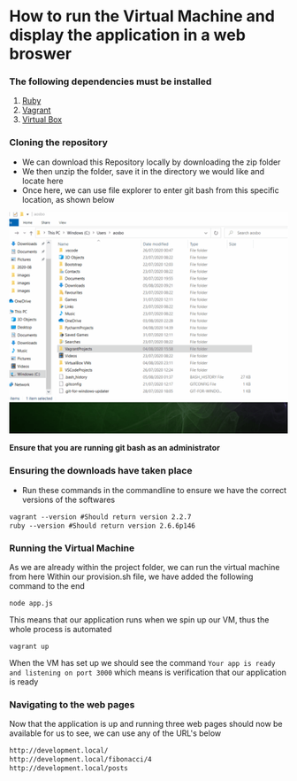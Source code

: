# How to run the Virtual Machine and display the application in a web broswer

### The following dependencies must be installed
1. [Ruby](https://github.com/oneclick/rubyinstaller2/releases/download/RubyInstaller-2.6.6-1/rubyinstaller-devkit-2.6.6-1-x64.exe)
2. [Vagrant](https://releases.hashicorp.com/vagrant/)
3. [Virtual Box](https://www.virtualbox.org/wiki/Downloads)


### Cloning the repository

- We can download this Repository locally by downloading the zip folder
- We then unzip the folder, save it in the directory we would like and locate here
- Once here, we can use file explorer to enter git bash from this specific location, as shown below

![Entering GitBash2](images/file-explore-to-git-2.gif)

**Ensure that you are running git bash as an administrator**

### Ensuring the downloads have taken place
- Run these commands in the commandline to ensure we have the correct versions of the softwares
```commandline
vagrant --version #Should return version 2.2.7
ruby --version #Should return version 2.6.6p146
```

### Running the Virtual Machine
As we are already within the project folder, we can run the virtual machine from here
Within our provision.sh file, we have added the following command to the end
```commandline
node app.js
```
This means that our application runs when we spin up our VM, thus the whole process is automated
```commandline
vagrant up
```
When the VM has set up we should see the command ``` Your app is ready and listening on port 3000 ``` which means is 
verification that our application is ready

### Navigating to the web pages
Now that the application is up and running three web pages should now be available for us to see,
we can use any of the URL's below
```commandline
http://development.local/
http://development.local/fibonacci/4
http://development.local/posts
```